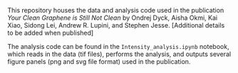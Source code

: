 This repository houses the data and analysis code used in the publication *Your Clean Graphene is Still Not Clean* by Ondrej Dyck, Aisha Okmi, Kai Xiao, Sidong Lei, Andrew R. Lupini, and Stephen Jesse. [Additional details to be added when published]

The analysis code can be found in the `Intensity_analysis.ipynb` notebook, which reads in the data (tif files), performs the analysis, and outputs several figure panels (png and svg file format) used in the publication.